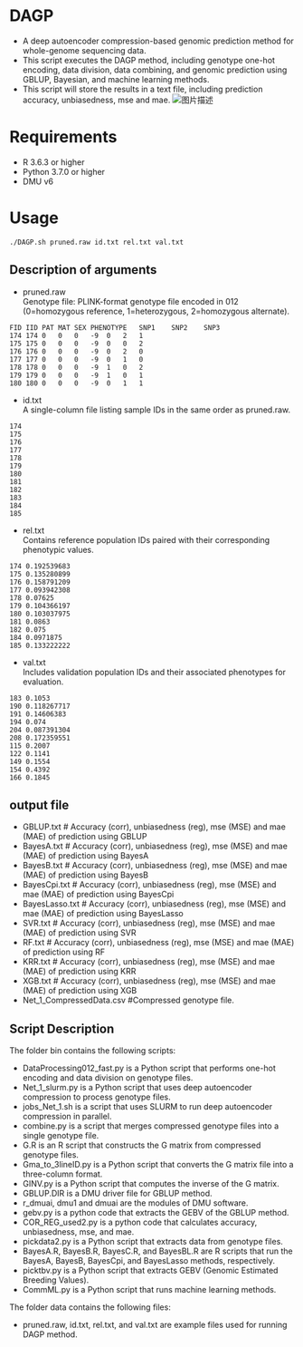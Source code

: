 # DAGP
* A deep autoencoder compression-based genomic prediction method for whole-genome sequencing data.
* This script executes the DAGP method, including genotype one-hot encoding, data division, data combining, and genomic prediction using GBLUP, Bayesian, and machine learning methods.
* This script will store the results in a text file, including prediction accuracy, unbiasedness, mse and mae.
![图片描述](example.jpg)
# Requirements
* R 3.6.3 or higher
* Python 3.7.0 or higher
* DMU v6

# Usage
```
./DAGP.sh pruned.raw id.txt rel.txt val.txt
```
## Description of arguments
* pruned.raw  
Genotype file: PLINK-format genotype file encoded in 012 (0=homozygous reference, 1=heterozygous, 2=homozygous alternate).
```
FID	IID	PAT	MAT	SEX	PHENOTYPE	SNP1	SNP2	SNP3
174	174	0	0	0	-9	0	2	1
175	175	0	0	0	-9	0	0	2
176	176	0	0	0	-9	0	2	0
177	177	0	0	0	-9	0	1	0
178	178	0	0	0	-9	1	0	2
179	179	0	0	0	-9	1	0	1
180	180	0	0	0	-9	0	1	1
```
* id.txt  
A single-column file listing sample IDs in the same order as pruned.raw.
```
174
175
176
177
178
179
180
181
182
183
184
185
```
* rel.txt  
Contains reference population IDs paired with their corresponding phenotypic values.
```
174 0.192539683
175 0.135280899
176 0.158791209
177 0.093942308
178 0.07625
179 0.104366197
180 0.103037975
181 0.0863
182 0.075
184 0.0971875
185 0.133222222
```
* val.txt  
Includes validation population IDs and their associated phenotypes for evaluation.
```
183 0.1053
190 0.118267717
191 0.14606383
194 0.074
204 0.087391304
208 0.172359551
115 0.2007
122 0.1141
149 0.1554
154 0.4392
166 0.1845
```
## output file
* GBLUP.txt       # Accuracy (corr), unbiasedness (reg), mse (MSE) and mae (MAE) of prediction using GBLUP
* BayesA.txt      # Accuracy (corr), unbiasedness (reg), mse (MSE) and mae (MAE) of prediction using BayesA
* BayesB.txt      # Accuracy (corr), unbiasedness (reg), mse (MSE) and mae (MAE) of prediction using BayesB
* BayesCpi.txt    # Accuracy (corr), unbiasedness (reg), mse (MSE) and mae (MAE) of prediction using BayesCpi
* BayesLasso.txt  # Accuracy (corr), unbiasedness (reg), mse (MSE) and mae (MAE) of prediction using BayesLasso
* SVR.txt         # Accuracy (corr), unbiasedness (reg), mse (MSE) and mae (MAE) of prediction using SVR
* RF.txt          # Accuracy (corr), unbiasedness (reg), mse (MSE) and mae (MAE) of prediction using RF
* KRR.txt         # Accuracy (corr), unbiasedness (reg), mse (MSE) and mae (MAE) of prediction using KRR
* XGB.txt         # Accuracy (corr), unbiasedness (reg), mse (MSE) and mae (MAE) of prediction using XGB
* Net_1_CompressedData.csv  #Compressed genotype file.
## Script Description
The folder bin contains the following scripts:
* DataProcessing012_fast.py is a Python script that performs one-hot encoding and data division on genotype files.
* Net_1_slurm.py is a Python script that uses deep autoencoder compression to process genotype files.
* jobs_Net_1.sh is a script that uses SLURM to run deep autoencoder compression in parallel.
* combine.py is a script that merges compressed genotype files into a single genotype file.
* G.R is an R script that constructs the G matrix from compressed genotype files.
* Gma_to_3lineID.py is a Python script that converts the G matrix file into a three-column format.
* GINV.py is a Python script that computes the inverse of the G matrix.
* GBLUP.DIR is a DMU driver file for GBLUP method.
* r_dmuai, dmu1 and dmuai are the modules of DMU software.
* gebv.py is a python code that extracts the GEBV of the GBLUP method.
* COR_REG_used2.py is a python code that calculates accuracy, unbiasedness, mse, and mae.
* pickdata2.py is a Python script that extracts data from genotype files.
* BayesA.R, BayesB.R, BayesC.R, and BayesBL.R are R scripts that run the BayesA, BayesB, BayesCpi, and BayesLasso methods, respectively.
* picktbv.py is a Python script that extracts GEBV (Genomic Estimated Breeding Values).
* CommML.py is a Python script that runs machine learning methods.

The folder data contains the following files:
* pruned.raw, id.txt, rel.txt, and val.txt are example files used for running DAGP method.

